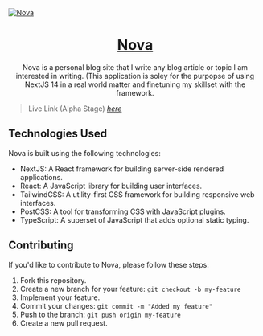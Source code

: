 <a href="https://nova-bg.vercel.app/">
  <img alt="Nova" align="center" src="">
  <h1 align="center">Nova</h1>
</a>

<p align="center">Nova is a personal blog site that I write any blog article or topic I am interested in writing. (This application is soley for the purpopse of using NextJS 14 in a real world matter and finetuning my skillset with the framework.</p>

> Live Link (Alpha Stage) [_here_](https://nova-bg.vercel.app/)

## Technologies Used

Nova is built using the following technologies:

-   NextJS: A React framework for building server-side rendered applications.
-   React: A JavaScript library for building user interfaces.
-   TailwindCSS: A utility-first CSS framework for building responsive web interfaces.
-   PostCSS: A tool for transforming CSS with JavaScript plugins.
-   TypeScript: A superset of JavaScript that adds optional static typing.

## Contributing

If you'd like to contribute to Nova, please follow these steps:

1. Fork this repository.
2. Create a new branch for your feature: `git checkout -b my-feature`
3. Implement your feature.
4. Commit your changes: `git commit -m "Added my feature"`
5. Push to the branch: `git push origin my-feature`
6. Create a new pull request.
